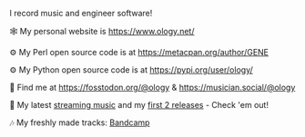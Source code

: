 I record music and engineer software!

🕸️ My personal website is https://www.ology.net/

⚙️ My Perl open source code is at https://metacpan.org/author/GENE

⚙️ My Python open source code is at https://pypi.org/user/ology/

🙌 Find me at https://fosstodon.org/@ology & https://musician.social/@ology

🎵 My latest [streaming music](https://www.youtube.com/@GeneBoggs) and my [first 2 releases](https://songwhip.com/peoplebeforetime) - Check 'em out!

🎶 My freshly made tracks: [Bandcamp](https://geneboggs.bandcamp.com/)
